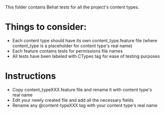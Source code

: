 This folder contains Behat tests for all the project's content types.

# Things to consider:

* Each content type should have its own content_type.feature file (where content_type is a placeholder for content type's real name)
* Each feature contains tests for permissions file names
* All tests have been labeled with CTypes tag for ease of testing purposes

# Instructions

* Copy content_typeXXX.feature file and rename it with content type's real name
* Edit your newly created file and add all the necessary fields
* Rename any @content-typeXXX tag with your content type's real name
